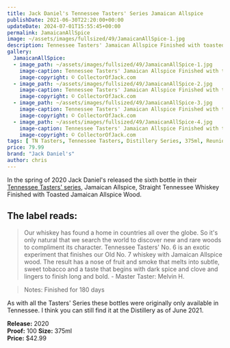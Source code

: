 ```yaml
---
title: Jack Daniel's Tennessee Tasters' Series Jamaican Allspice
publishDate: 2021-06-30T22:20:00+00:00
updateDate: 2024-07-01T15:55:45+00:00
permalink: JamaicanAllSpice
image: ~/assets/images/fullsized/49/JamaicanAllSpice-1.jpg
description: Tennessee Tasters' Jamaican Allspice Finished with toasted Jamaican Allspice Wood
gallery:
  JamaicanAllSpice:
  - image_path: ~/assets/images/fullsized/49/JamaicanAllSpice-1.jpg
    image-caption: Tennessee Tasters' Jamaican Allspice Finished with toasted Jamaican Allspice Wood front
    image-copyright: © CollectorOfJack.com
  - image_path: ~/assets/images/fullsized/49/JamaicanAllSpice-2.jpg
    image-caption: Tennessee Tasters' Jamaican Allspice Finished with toasted Jamaican Allspice Wood right side
    image-copyright: © CollectorOfJack.com
  - image_path: ~/assets/images/fullsized/49/JamaicanAllSpice-3.jpg
    image-caption: Tennessee Tasters' Jamaican Allspice Finished with toasted Jamaican Allspice Wood rear
    image-copyright: © CollectorOfJack.com
  - image_path: ~/assets/images/fullsized/49/JamaicanAllSpice-4.jpg
    image-caption: Tennessee Tasters' Jamaican Allspice Finished with toasted Jamaican Allspice Wood left side
    image-copyright: © CollectorOfJack.com
tags: [ TN Tasters, Tennessee Tasters, Distillery Series, 375ml, Reunion, Tasters Series, Tasters ]
price: 79.99
brand: "Jack Daniel's"
author: chris
---
```

In the spring of 2020 Jack Daniel's released the sixth bottle in their [Tennessee Tasters' series](/series/tasters-distillery), Jamaican Allspice, Straight Tennessee Whiskey Finished with Toasted Jamaican Allspice Wood.

## The label reads:
> Our whiskey has found a home in countries all over the globe. So it's only natural that we search the world to discover new and rare woods to compliment its character. Tennessee Tasters' No. 6 is an exotic experiment that finishes our Old No. 7 whiskey with Jamaican Allspice wood. The result has a nose of fruit and smoke that melts into subtle, sweet tobacco and a taste that begins with dark spice and clove and lingers to finish long and bold.
> \- Master Taster: Melvin H. 

> Notes: Finished for 180 days
    
As with all the Tasters' Series these bottles were originally only available in Tennessee. I think you can still find it at the Distillery as of June 2021. 

**Release:** 2020  
**Proof:** 100
**Size:** 375ml  
**Price:** $42.99  




